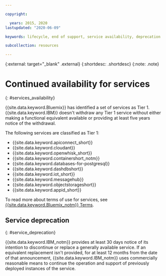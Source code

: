 ```yaml
---

copyright:

  years: 2015, 2020
lastupdated: "2020-06-09"

keywords: lifecycle, end of support, service availability, deprecation

subcollection: resources

---
```


{:external: target="_blank" .external}
{:shortdesc: .shortdesc}
{:note: .note}

# Continued availability for services
{: #services_availability}

{{site.data.keyword.Bluemix}} has identified a set of services as Tier 1. {{site.data.keyword.IBM}} doesn't withdraw any Tier 1 service without either making a functional equivalent available or providing at least five years notice of the withdrawal.

The following services are classified as Tier 1:
  * {{site.data.keyword.apiconnect_short}}
  * {{site.data.keyword.cloudant}}
  * {{site.data.keyword.openwhisk_short}}
  * {{site.data.keyword.containershort_notm}}
  * {{site.data.keyword.databases-for-postgresql}}
  * {{site.data.keyword.dashdbshort}}
  * {{site.data.keyword.iot_short}}
  * {{site.data.keyword.messagehub}}
  * {{site.data.keyword.objectstorageshort}}
  * {{site.data.keyword.appid_short}}

To read more about terms of use for services, see [{{site.data.keyword.Bluemix_notm}} Terms](/docs/overview?topic=overview-terms).

## Service deprecation
{: #service_deprecation}

{{site.data.keyword.IBM_notm}} provides at least 30 days notice of its intention to discontinue or replace a generally available service. If an equivalent replacement isn't provided, for at least 12 months from the date of that announcement, {{site.data.keyword.IBM_notm}} uses commercially reasonable means to continue the operation and support of previously deployed instances of the service.
